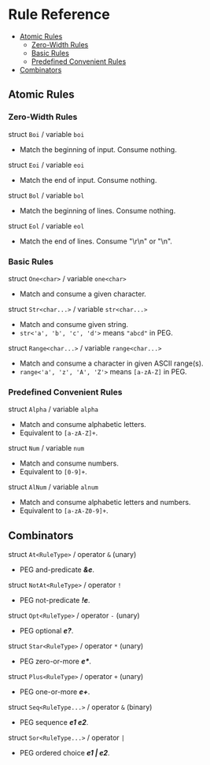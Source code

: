 # Rule Reference

- [Atomic Rules](#atomic-rules)
  - [Zero-Width Rules](#zero-width-rules)
  - [Basic Rules](#basic-rules)
  - [Predefined Convenient Rules](#predefined-convenient-rules)
- [Combinators](#combinators)

## Atomic Rules

### Zero-Width Rules

struct `Boi` / variable `boi`
- Match the beginning of input. Consume nothing.

struct `Eoi` / variable `eoi`
- Match the end of input. Consume nothing.

struct `Bol` / variable `bol`
- Match the beginning of lines. Consume nothing.

struct `Eol` / variable `eol`
- Match the end of lines. Consume "\r\n" or "\n".

### Basic Rules

struct `One<char>` / variable `one<char>`
- Match and consume a given character.

struct `Str<char...>` / variable `str<char...>`
- Match and consume given string.
- `str<'a', 'b', 'c', 'd'>` means `"abcd"` in PEG.

struct `Range<char...>` / variable `range<char...>`
- Match and consume a character in given ASCII range(s).
- `range<'a', 'z', 'A', 'Z'>` means `[a-zA-Z]` in PEG.

### Predefined Convenient Rules

struct `Alpha` / variable `alpha`
- Match and consume alphabetic letters.
- Equivalent to `[a-zA-Z]+`.

struct `Num` / variable `num`
- Match and consume numbers.
- Equivalent to `[0-9]+`.

struct `AlNum` / variable `alnum`
- Match and consume alphabetic letters and numbers.
- Equivalent to `[a-zA-Z0-9]+`.

## Combinators

struct `At<RuleType>` / operator `&` (unary)
- PEG and-predicate ***&e***.

struct `NotAt<RuleType>` / operator `!`
- PEG not-predicate ***!e***.

struct `Opt<RuleType>` / operator `-` (unary)
- PEG optional ***e?***.

struct `Star<RuleType>` / operator `*` (unary)
- PEG zero-or-more ___e*___.

struct `Plus<RuleType>` / operator `+` (unary)
- PEG one-or-more ***e+***.

struct `Seq<RuleType...>` / operator `&` (binary)
- PEG sequence ***e1 e2***.

struct `Sor<RuleType...>` / operator `|`
- PEG ordered choice ***e1 | e2***.

